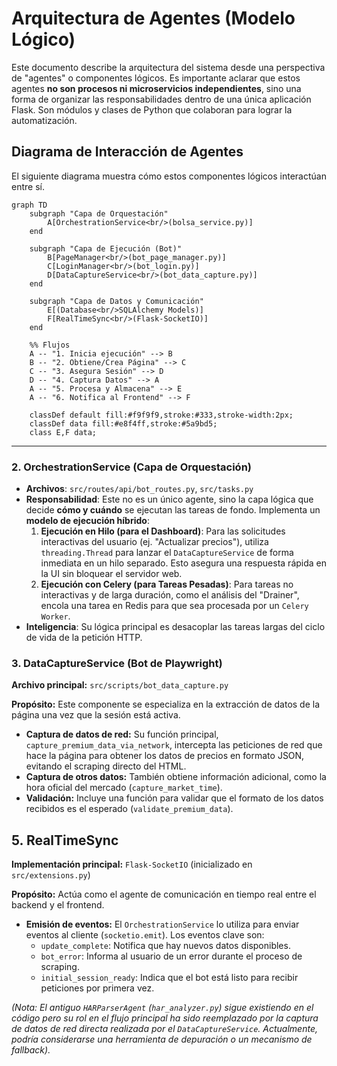 
# Arquitectura de Agentes (Modelo Lógico)

Este documento describe la arquitectura del sistema desde una perspectiva de "agentes" o componentes lógicos. Es importante aclarar que estos agentes **no son procesos ni microservicios independientes**, sino una forma de organizar las responsabilidades dentro de una única aplicación Flask. Son módulos y clases de Python que colaboran para lograr la automatización.

## Diagrama de Interacción de Agentes

El siguiente diagrama muestra cómo estos componentes lógicos interactúan entre sí.

```mermaid
graph TD
    subgraph "Capa de Orquestación"
        A[OrchestrationService<br/>(bolsa_service.py)]
    end

    subgraph "Capa de Ejecución (Bot)"
        B[PageManager<br/>(bot_page_manager.py)]
        C[LoginManager<br/>(bot_login.py)]
        D[DataCaptureService<br/>(bot_data_capture.py)]
    end

    subgraph "Capa de Datos y Comunicación"
        E[(Database<br/>SQLAlchemy Models)]
        F[RealTimeSync<br/>(Flask-SocketIO)]
    end

    %% Flujos
    A -- "1. Inicia ejecución" --> B
    B -- "2. Obtiene/Crea Página" --> C
    C -- "3. Asegura Sesión" --> D
    D -- "4. Captura Datos" --> A
    A -- "5. Procesa y Almacena" --> E
    A -- "6. Notifica al Frontend" --> F

    classDef default fill:#f9f9f9,stroke:#333,stroke-width:2px;
    classDef data fill:#e8f4ff,stroke:#5a9bd5;
    class E,F data;
```

---

### 2. OrchestrationService (Capa de Orquestación)
- **Archivos**: `src/routes/api/bot_routes.py`, `src/tasks.py`
- **Responsabilidad**: Este no es un único agente, sino la capa lógica que decide **cómo y cuándo** se ejecutan las tareas de fondo. Implementa un **modelo de ejecución híbrido**:
    1.  **Ejecución en Hilo (para el Dashboard)**: Para las solicitudes interactivas del usuario (ej. "Actualizar precios"), utiliza `threading.Thread` para lanzar el `DataCaptureService` de forma inmediata en un hilo separado. Esto asegura una respuesta rápida en la UI sin bloquear el servidor web.
    2.  **Ejecución con Celery (para Tareas Pesadas)**: Para tareas no interactivas y de larga duración, como el análisis del "Drainer", encola una tarea en Redis para que sea procesada por un `Celery Worker`.
- **Inteligencia**: Su lógica principal es desacoplar las tareas largas del ciclo de vida de la petición HTTP.

### 3. DataCaptureService (Bot de Playwright)
**Archivo principal:** `src/scripts/bot_data_capture.py`

**Propósito:**
Este componente se especializa en la extracción de datos de la página una vez que la sesión está activa.

- **Captura de datos de red:** Su función principal, `capture_premium_data_via_network`, intercepta las peticiones de red que hace la página para obtener los datos de precios en formato JSON, evitando el scraping directo del HTML.
- **Captura de otros datos:** También obtiene información adicional, como la hora oficial del mercado (`capture_market_time`).
- **Validación:** Incluye una función para validar que el formato de los datos recibidos es el esperado (`validate_premium_data`).

## 5. RealTimeSync
**Implementación principal:** `Flask-SocketIO` (inicializado en `src/extensions.py`)

**Propósito:**
Actúa como el agente de comunicación en tiempo real entre el backend y el frontend.

- **Emisión de eventos:** El `OrchestrationService` lo utiliza para enviar eventos al cliente (`socketio.emit`). Los eventos clave son:
    - `update_complete`: Notifica que hay nuevos datos disponibles.
    - `bot_error`: Informa al usuario de un error durante el proceso de scraping.
    - `initial_session_ready`: Indica que el bot está listo para recibir peticiones por primera vez.

*(Nota: El antiguo `HARParserAgent` (`har_analyzer.py`) sigue existiendo en el código pero su rol en el flujo principal ha sido reemplazado por la captura de datos de red directa realizada por el `DataCaptureService`. Actualmente, podría considerarse una herramienta de depuración o un mecanismo de fallback).* 